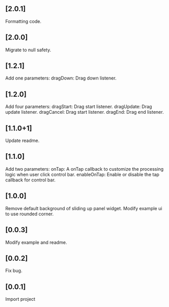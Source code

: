 ## [2.0.1]
Formatting code.

## [2.0.0]
Migrate to null safety.

## [1.2.1]
Add one parameters:
   dragDown: Drag down listener.

## [1.2.0]
Add four parameters:
   dragStart: Drag start listener.
   dragUpdate: Drag update listener.
   dragCancel:  Drag start listener.
   dragEnd: Drag end listener.

## [1.1.0+1]
Update readme.

## [1.1.0]
Add two parameters:
  onTap: A onTap callback to customize the processing logic when user click control bar.
  enableOnTap: Enable or disable the tap callback for control bar.

## [1.0.0]
Remove default background of sliding up panel widget. Modify example ui to use rounded corner.

## [0.0.3]
Modify example and readme.

## [0.0.2]
Fix bug.

## [0.0.1]
Import project
